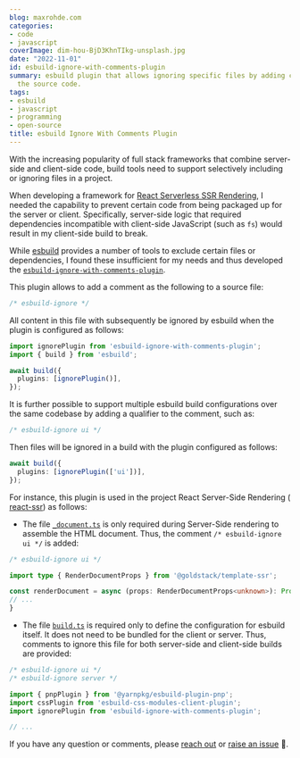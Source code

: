 ```yaml
---
blog: maxrohde.com
categories:
- code
- javascript
coverImage: dim-hou-BjD3KhnTIkg-unsplash.jpg
date: "2022-11-01"
id: esbuild-ignore-with-comments-plugin
summary: esbuild plugin that allows ignoring specific files by adding comments into
  the source code.
tags:
- esbuild
- javascript
- programming
- open-source
title: esbuild Ignore With Comments Plugin
---
```


With the increasing popularity of full stack frameworks that combine server-side and client-side code, build tools need to support selectively including or ignoring files in a project.

When developing a framework for [React Serverless SSR Rendering](https://maxrohde.com/2022/10/16/serverless-react-ssr), I needed the capability to prevent certain code from being packaged up for the server or client. Specifically, server-side logic that required dependencies incompatible with client-side JavaScript (such as `fs`) would result in my client-side build to break.

While [esbuild](https://esbuild.github.io/) provides a number of tools to exclude certain files or dependencies, I found these insufficient for my needs and thus developed the [`esbuild-ignore-with-comments-plugin`](https://www.npmjs.com/package/esbuild-ignore-with-comments-plugin).

This plugin allows to add a comment as the following to a source file:

```typescript
/* esbuild-ignore */
```

All content in this file with subsequently be ignored by esbuild when the plugin is configured as follows:

```typescript
import ignorePlugin from 'esbuild-ignore-with-comments-plugin';
import { build } from 'esbuild';

await build({
  plugins: [ignorePlugin()],
});
```

It is further possible to support multiple esbuild build configurations over the same codebase by adding a qualifier to the comment, such as:

```typescript
/* esbuild-ignore ui */
```

Then files will be ignored in a build with the plugin configured as follows:

```typescript
await build({
  plugins: [ignorePlugin(['ui'])],
});
```

For instance, this plugin is used in the project React Server-Side Rendering ( [react-ssr](https://github.com/goldstack/react-ssr)) as follows:

- The file [`_document.ts`](https://github.com/goldstack/react-ssr/blob/246aa65733512d2cda08aa52f64ff34f03dfbfd0/packages/server-side-rendering-1/src/_document.ts) is only required during Server-Side rendering to assemble the HTML document. Thus, the comment `/* esbuild-ignore ui */` is added:

```typescript
/* esbuild-ignore ui */

import type { RenderDocumentProps } from '@goldstack/template-ssr';

const renderDocument = async (props: RenderDocumentProps<unknown>): Promise<string> => {
// ...
}
```

- The file [`build.ts`](https://github.com/goldstack/react-ssr/blob/9fcbe5204697546ec2b5268b637b0012a582eb17/packages/server-side-rendering-1/src/build.ts) is required only to define the configuration for esbuild itself. It does not need to be bundled for the client or server. Thus, comments to ignore this file for both server-side and client-side builds are provided:

```typescript
/* esbuild-ignore ui */
/* esbuild-ignore server */

import { pnpPlugin } from '@yarnpkg/esbuild-plugin-pnp';
import cssPlugin from 'esbuild-css-modules-client-plugin';
import ignorePlugin from 'esbuild-ignore-with-comments-plugin';

// ...
```

If you have any question or comments, please [reach out](https://maxrohde.com/about) or [raise an issue](https://github.com/goldstack/goldstack/issues) 🤗.
